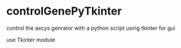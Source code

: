 # controlGenePyTkinter
control the axcys genrator with a python script using tkinter for gui

use Tkinter module
